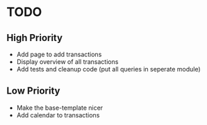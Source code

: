 # TODO

## High Priority
- Add page to add transactions
- Display overview of all transactions
- Add tests and cleanup code (put all queries in seperate module)

## Low Priority
- Make the base-template nicer
- Add calendar to transactions
